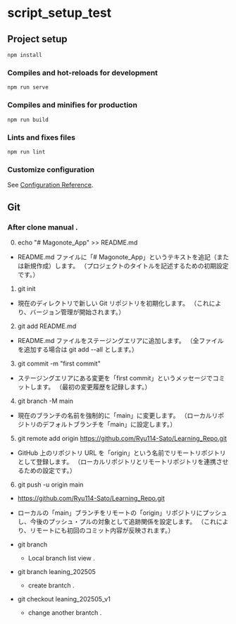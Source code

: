 # script_setup_test

## Project setup

```
npm install
```

### Compiles and hot-reloads for development

```
npm run serve
```

### Compiles and minifies for production

```
npm run build
```

### Lints and fixes files

```
npm run lint
```

### Customize configuration

See [Configuration Reference](https://cli.vuejs.org/config/).

## Git

### After clone manual .

0. echo "# Magonote_App" >> README.md

- README.md ファイルに「# Magonote_App」というテキストを追記（または新規作成）します。
  （プロジェクトのタイトルを記述するための初期設定です。）

1. git init

- 現在のディレクトリで新しい Git リポジトリを初期化します。
  （これにより、バージョン管理が開始されます。）

2. git add README.md

- README.md ファイルをステージングエリアに追加します。
  （全ファイルを追加する場合は git add --all とします。）

3. git commit -m "first commit"

- ステージングエリアにある変更を「first commit」というメッセージでコミットします。
  （最初の変更履歴を記録します。）

4. git branch -M main

- 現在のブランチの名前を強制的に「main」に変更します。
  （ローカルリポジトリのデフォルトブランチを「main」に設定します。）

5. git remote add origin https://github.com/Ryu114-Sato/Learning_Repo.git

- GitHub 上のリポジトリ URL を「origin」という名前でリモートリポジトリとして登録します。
  （ローカルリポジトリとリモートリポジトリを連携させるための設定です。）

6. git push -u origin main

- https://github.com/Ryu114-Sato/Learning_Repo.git

- ローカルの「main」ブランチをリモートの「origin」リポジトリにプッシュし、今後のプッシュ・プルの対象として追跡関係を設定します。
  （これにより、リモートにも初回のコミット内容が反映されます。）

- git branch

  - Local branch list view .

- git branch leaning_202505

  - create brantch .

- git checkout leaning_202505_v1
  - change another brantch .
